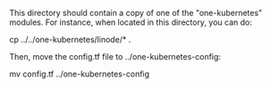 This directory should contain a copy of one of the "one-kubernetes" modules.
For instance, when located in this directory, you can do:

cp ../../one-kubernetes/linode/* .

Then, move the config.tf file to ../one-kubernetes-config:

mv config.tf ../one-kubernetes-config
